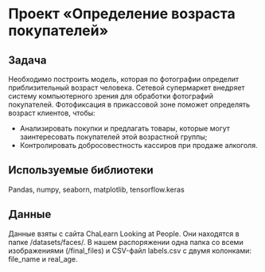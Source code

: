 # Проект «Определение возраста покупателей»

## Задача

Необходимо построить модель, которая по фотографии определит приблизительный возраст человека. Сетевой супермаркет внедряет систему компьютерного зрения для обработки фотографий покупателей. Фотофиксация в прикассовой зоне поможет определять возраст клиентов, чтобы:
 - Анализировать покупки и предлагать товары, которые могут заинтересовать покупателей этой возрастной группы;
 - Контролировать добросовестность кассиров при продаже алкоголя.

## Используемые библиотеки

Pandas, numpy, seaborn, matplotlib, tensorflow.keras

## Данные

Данные взяты с сайта ChaLearn Looking at People. Они находятся в папке /datasets/faces/. 
В нашем распоряжении одна папка со всеми изображениями (/final_files) и CSV-файл labels.csv с двумя колонками: file_name и real_age. 
